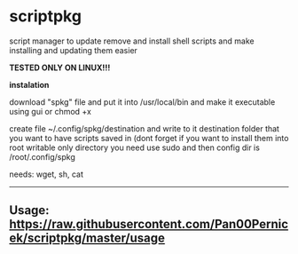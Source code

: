 # scriptpkg
script manager to update remove and install shell scripts and make installing and updating them easier

**TESTED ONLY ON LINUX!!!**

**instalation**

download "spkg" file and put it into /usr/local/bin and make it executable using gui or chmod +x

create file  ~/.config/spkg/destination and write to it destination folder that you want to have scripts saved in (dont forget if you want to install them into root writable only directory you need use sudo and then config dir is /root/.config/spkg

needs: wget, sh, cat

---------------------------------------------------------------------------------
Usage: https://raw.githubusercontent.com/Pan00Pernicek/scriptpkg/master/usage
---------------------------------------------------------------------------------

